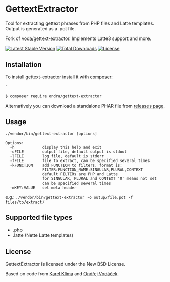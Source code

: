 GettextExtractor
================
Tool for extracting gettext phrases from PHP files and Latte templates. Output is generated as a .pot file.

Fork of [voda/gettext-extractor](https://github.com/voda/gettext-extractor). Implements Latte3 support and more.

[![Latest Stable Version](https://poser.pugx.org/voda/gettext-extractor/v/stable)](https://packagist.org/packages/ondra/gettext-extractor)
[![Total Downloads](https://poser.pugx.org/ondra/gettext-extractor/downloads)](https://packagist.org/packages/ondra/gettext-extractor)
[![License](https://poser.pugx.org/ondra/gettext-extractor/license)](https://packagist.org/packages/ondra/gettext-extractor)

Installation
------------
To install gettext-extractor install it with [composer](https://getcomposer.org/):

`

`$ composer require ondra/gettext-extractor`

Alternatively you can download a standalone PHAR file from [releases page](https://github.com/Too-d0p3/ondra-gettext-extractor/releases).

Usage
-----
`./vendor/bin/gettext-extractor [options]`

	Options:
	  -h            display this help and exit
	  -oFILE        output file, default output is stdout
	  -lFILE        log file, default is stderr
	  -fFILE        file to extract, can be specified several times
	  -kFUNCTION    add FUNCTION to filters, format is:
	                FILTER:FUNCTION_NAME:SINGULAR,PLURAL,CONTEXT
	                default FILTERs are PHP and Latte
	                for SINGULAR, PLURAL and CONTEXT '0' means not set
	                can be specified several times
	  -mKEY:VALUE   set meta header

e.g.: `./vendor/bin/gettext-extractor -o outup/file.pot -f files/to/extract/`

Supported file types
--------------------
* .php
* .latte (Nette Latte templates)

License
-------
GettextExtractor is licensed under the New BSD License.

Based on code from [Karel Klíma](https://github.com/karelklima/gettext-extractor) and [Ondřej Vodáček](https://github.com/voda/gettext-extractor).
